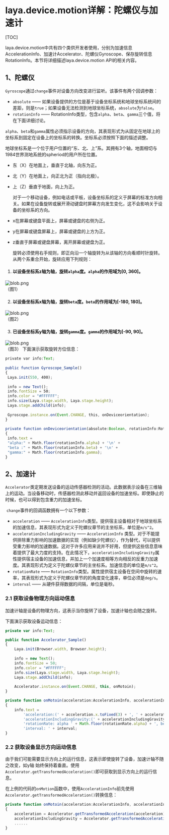 # laya.device.motion详解：陀螺仪与加速计

[TOC]

laya.device.motion中共有四个类供开发者使用，分别为加速信息AccelerationInfo、加速计Accelerator、陀螺仪Gyroscope、保存旋转信息RotationInfo。本节将详细描述laya.device.motion API的相关内容。

## 1、陀螺仪

​	`Gyroscope`通过`change`事件对设备方向改变进行监听。该事件有两个回调参数：

- `absolute` —— 如果设备提供的方位是基于设备坐标系统和地球坐标系统间的差距，则是`true`；如果设备无法检测到地球坐标系统，`absolute`为`false`。
- `rotationInfo` —— RotationInfo类型，包含`alpha`、`beta`、`gamma`三个值，将在下面详细讨论。

 ​`alpha`、`beta`和`gamma`属性必须指示设备的方向，其表现形式为从固定在地球上的坐标系到固定在设备上的坐标系的转换。坐标系必须按照下面的描述调整。

 ​地球坐标系是一个位于用户位置的“东、北、上”系。其拥有3个轴，地面相切与1984世界测地系统的spheriod的用户所在位置。

- 东（X）在地面上，垂直于北轴，向东为正。

- 北（Y）在地面上，向正北为正（指向北极）。

- 上（Z）垂直于地面，向上为正。

  对于一个移动设备，例如电话或平板，设备坐标系的定义于屏幕的标准方向相关。如果在设备旋转或展开滑动键盘时屏幕方向发生变化，这不会影响关于设备的坐标系的方向。

- x在屏幕或键盘平面上，屏幕或键盘的右侧为正。

- y在屏幕或键盘屏幕上，屏幕或键盘的上方为正。

- z垂直于屏幕或键盘屏幕，离开屏幕或键盘为正。

  ​旋转必须使用右手规则，即正向沿一个轴旋转为从该轴的方向看顺时针旋转。从两个系重合开始，旋转应用下列规则：

1. #### 以设备坐标系z轴为轴，旋转`alpha`度。`alpha`的作用域为[0, 360]。

![blob.png](img/1.png)<br/>
（图1）

2. #### 以设备坐标系x轴为轴，旋转`beta`度。`beta`的作用域为[-180, 180]。

![blob.png](img/2.png)<br/>
（图2）

3. #### 已设备坐标系y轴为轴，旋转`gamma`度。`gamma`的作用域为[-90, 90]。

![blob.png](img/3.png)<br/>
（图3）
下面演示获取旋转方位信息：

```typescript
private var info:Text;
 
public function Gyroscope_Sample() 
{
 Laya.init(550, 400);
  
 info = new Text();
 info.fontSize = 50;
 info.color = "#FFFFFF";
 info.size(Laya.stage.width, Laya.stage.height);
 Laya.stage.addChild(info);
  
 Gyroscope.instance.on(Event.CHANGE, this, onDeviceorientation);
}
 
private function onDeviceorientation(absolute:Boolean, rotationInfo:RotationInfo):void 
{
 info.text = 
 "alpha:" + Math.floor(rotationInfo.alpha) + '\n' +
 "beta :" + Math.floor(rotationInfo.beta) + '\n' +
 "gamma:" + Math.floor(rotationInfo.gamma);
}
```



## 2、加速计

​	`Accelerator`类定期发送设备的运动传感器检测的活动。此数据表示设备在三维轴上的运动。当设备移动时，传感器检测此移动并返回设备的加速坐标。即使静止的时候，也可以得到包含重力的加速坐标。

​	`change`事件的回调函数拥有一个以下参数：

- `acceleration` —— `AccelerationInfo`类型。提供宿主设备相对于地球坐标系的加速信息，其表现形式为定义于陀螺仪章节的主坐标系，单位是`m/s^2`。
- `accelerationIncludingGravity` —— `AccelerationInfo` 类型。对于不能提供排除重力影响的加速数据的实现（例如缺少陀螺仪），作为替代，可以提供受重力影响的加速数据。这对于许多应用来说并不好用，但提供这些信息意味着提供了最大力度的支持。在此情况下，`accelerationIncludingGravity`属性提供宿主设备的加速信息，并加上一个加速度相等方向相反的反重力加速度。其表现形式为定义于陀螺仪章节的主坐标系。加速信息的单位是`m/s^2`。
- `rotationRate` —— `RotationInfo`类型。属性提供宿主设备在空间中旋转的速率，其表现形式为定义于陀螺仪章节的的角度变化速率，单位必须是`deg/s`。
- `interval` —— 从硬件获得数据的间隔，单位是毫秒。

### 2.1 获取设备物理方向运动信息

 加速计轴是设备的物理方向，这表示当你旋转了设备，加速计轴也会随之旋转。

下面演示获取设备运动信息：

```typescript
private var info:Text;

public function Accelerator_Sample()
{
	Laya.init(Browser.width, Browser.height);
	
	info = new Text();
	info.fontSize = 50;
	info.color = "#FFFFFF";
	info.size(Laya.stage.width, Laya.stage.height);
	Laya.stage.addChild(info);
	
	Accelerator.instance.on(Event.CHANGE, this, onMotoin);
}

private function onMotoin(acceleration:AccelerationInfo, accelerationIncludingGravity:AccelerationInfo, rotationRate:RotationInfo, interval:int):void
{
	info.text = 
		'acceleration:(' + acceleration.x.toFixed(3) + ', ' + acceleration.y.toFixed(3) + ', ' + acceleration.z.toFixed(3) + ')\n' +
		'accelerationIncludingGravity:(' + accelerationIncludingGravity.x.toFixed(3) + ', ' + accelerationIncludingGravity.y.toFixed(3) + ', ' + accelerationIncludingGravity.z.toFixed(3) + ')\n' +
		'rotationRate: alpha ' + Math.floor(rotationRate.alpha) + ', beta ' + Math.floor(rotationRate.beta) + ', gamma ' + Math.floor(rotationRate.gamma) + '\n' +
		'interval: ' + interval;
}
```

### **2.2 获取设备显示方向运动信息**

​	由于我们可能需要显示方向上的运行信息，这表示即使旋转了设备，加速计轴不随之改变，如y轴 始终保持着垂直。使用`Accelerator.getTransformedAcceleration()`即可获取到显示方向上的运行信息。

​	在上例的代码的`onMotion`函数中，使用`AccelerationInfo`前先使用`Accelerator.getTransformedAcceleration()`转换信息：

```typescript
private function onMotoin(acceleration:AccelerationInfo, accelerationIncludingGravity:AccelerationInfo, rotationRate:RotationInfo, interval:int):void
{
	acceleration = Accelerator.getTransformedAcceleration(acceleration);
  	accelerationIncludingGravity = Accelerator.getTransformedAcceleration(accelerationIncludingGravity);
  	......
}
```